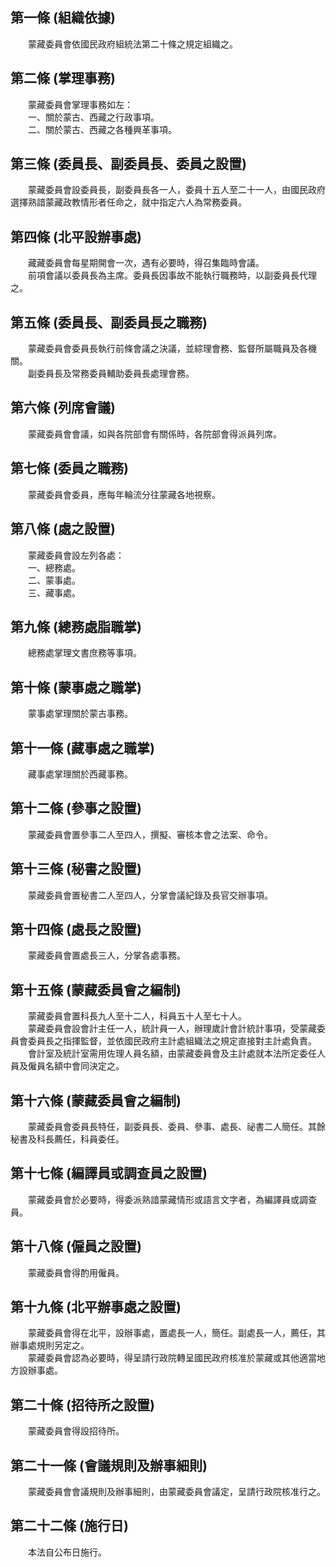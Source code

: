 第一條 (組織依據)
-----------------
　　蒙藏委員會依國民政府組統法第二十條之規定組織之。  


第二條 (掌理事務)
-----------------
　　蒙藏委員會掌理事務如左：  
　　一、關於蒙古、西藏之行政事項。  
　　二、關於蒙古、西藏之各種興革事項。  


第三條 (委員長、副委員長、委員之設置)
-------------------------------------
　　蒙藏委員會設委員長，副委員長各一人，委員十五人至二十一人，由國民政府選擇熟諳蒙藏政教情形者任命之，就中指定六人為常務委員。  


第四條 (北平設辦事處)
---------------------
　　藏藏委員會每星期開會一次，遇有必要時，得召集臨時會議。  
　　前項會議以委員長為主席。委員長因事故不能執行職務時，以副委員長代理之。  


第五條 (委員長、副委員長之職務)
-------------------------------
　　蒙藏委員會委員長執行前條會議之決議，並綜理會務、監督所屬職員及各機關。  
　　副委員長及常務委員輔助委員長處理會務。  


第六條 (列席會議)
-----------------
　　蒙藏委員會會議，如與各院部會有關係時，各院部會得派員列席。  


第七條 (委員之職務)
-------------------
　　蒙藏委員會委員，應每年輪流分往蒙藏各地視察。  


第八條 (處之設置)
-----------------
　　蒙藏委員會設左列各處：  
　　一、總務處。  
　　二、蒙事處。  
　　三、藏事處。  


第九條 (總務處脂職掌)
---------------------
　　總務處掌理文書庶務等事項。  


第十條 (蒙事處之職掌)
---------------------
　　蒙事處掌理關於蒙古事務。  


第十一條 (藏事處之職掌)
-----------------------
　　藏事處掌理關於西藏事務。  


第十二條 (參事之設置)
---------------------
　　蒙藏委員會置參事二人至四人，撰擬、審核本會之法案、命令。  


第十三條 (秘書之設置)
---------------------
　　蒙藏委員會置秘書二人至四人，分掌會議紀錄及長官交辦事項。  


第十四條 (處長之設置)
---------------------
　　蒙藏委員會置處長三人，分掌各處事務。  


第十五條 (蒙藏委員會之編制)
---------------------------
　　蒙藏委員會置科長九人至十二人，科員五十人至七十人。  
　　蒙藏委員會設會計主任一人，統計員一人，辦理歲計會計統計事項，受蒙藏委員會委員長之指揮監督，並依國民政府主計處組織法之規定直接對主計處負責。  
　　會計室及統計室需用佐理人員名額，由蒙藏委員會及主計處就本法所定委任人員及僱員名額中會同決定之。  


第十六條 (蒙藏委員會之編制)
---------------------------
　　蒙藏委員會委員長特任，副委員長、委員、參事、處長、祕書二人簡任。其餘秘書及科長薦任，科員委任。  


第十七條 (編譯員或調查員之設置)
-------------------------------
　　蒙藏委員會於必要時，得委派熟諳蒙藏情形或語言文字者，為編譯員或調查員。  


第十八條 (僱員之設置)
---------------------
　　蒙藏委員會得酌用僱員。  


第十九條 (北平辦事處之設置)
---------------------------
　　蒙藏委員會得在北平，設辦事處，置處長一人，簡任。副處長一人，薦任，其辦事處規則另定之。  
　　蒙藏委員會認為必要時，得呈請行政院轉呈國民政府核准於蒙藏或其他適當地方設辦事處。  


第二十條 (招待所之設置)
-----------------------
　　蒙藏委員會得設招待所。  


第二十一條 (會議規則及辦事細則)
-------------------------------
　　蒙藏委員會會議規則及辦事細則，由蒙藏委員會議定，呈請行政院核准行之。  


第二十二條 (施行日)
-------------------
　　本法自公布日施行。